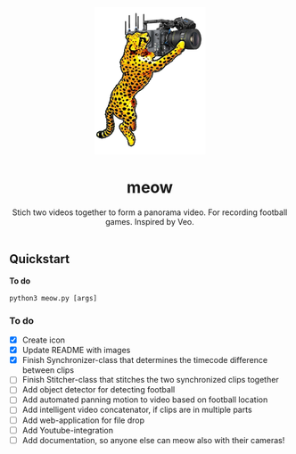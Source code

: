 <div align="center">
  <img src="./logo.png" width="200" />
  
  # meow

  Stich two videos together to form a panorama video. For recording football games. Inspired by Veo.
  <br/><br/>

</div>

## Quickstart

**To do**

```python3
python3 meow.py [args]
```

### To do

- [x] Create icon
- [x] Update README with images
- [x] Finish Synchronizer-class that determines the timecode difference between clips
- [ ] Finish Stitcher-class that stitches the two synchronized clips together
- [ ] Add object detector for detecting football
- [ ] Add automated panning motion to video based on football location
- [ ] Add intelligent video concatenator, if clips are in multiple parts
- [ ] Add web-application for file drop
- [ ] Add Youtube-integration
- [ ] Add documentation, so anyone else can meow also with their cameras!
